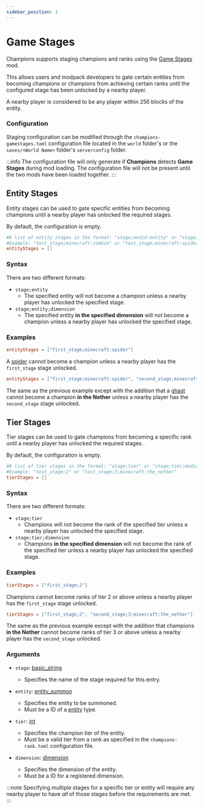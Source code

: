```yaml
---
sidebar_position: 1
---
```


# Game Stages

Champions supports staging champions and ranks using the [Game Stages](https://github.com/Darkhax-Minecraft/Game-Stages) mod.

This allows users and modpack developers to gate certain entities from becoming champions or champions from achieving certain ranks
until the configured stage has been unlocked by a nearby player.

A nearby player is considered to be any player within 256 blocks of the entity.

### Configuration

Staging configuration can be modified through the `champions-gamestages.toml` configuration file located in the `world` folder's or the `saves/<World Name>` folder's `serverconfig` folder.

:::info
The configuration file will only generate if **Champions** detects **Game Stages** during mod loading. The configuration file will not be present until the two mods have been loaded together.
:::

## Entity Stages

Entity stages can be used to gate specific entities from becoming champions until a nearby player has unlocked the required stages.

By default, the configuration is empty.

```toml
#A list of entity stages in the format: "stage;modid:entity" or "stage;modid:entity;modid:dimension"
#Example: "test_stage;minecraft:zombie" or "test_stage;minecraft:spider;minecraft:the_nether"
entityStages = []
```

### Syntax

There are two different formats:

* `stage;entity`
  * The specified entity will not become a champion unless a nearby player has unlocked the specified stage.
* `stage;entity;dimension`
  * The specified entity **in the specified dimension** will not become a champion unless a nearby player has unlocked the specified stage.
  
### Examples

```toml
entityStages = ["first_stage;minecraft:spider"]
```

A [spider](https://minecraft.fandom.com/wiki/Spider) cannot become a champion unless a nearby player has the `first_stage` stage unlocked.

```toml
entityStages = ["first_stage;minecraft:spider", "second_stage;minecraft:ghast;minecraft:the_nether"]
```

The same as the previous example except with the addition that a [ghast](https://minecraft.fandom.com/wiki/Ghast) cannot become a champion **in the Nether** unless a nearby player has the `second_stage` stage unlocked.

## Tier Stages

Tier stages can be used to gate champions from becoming a specific rank until a nearby player has unlocked the required stages.

By default, the configuration is empty.

```toml
#A list of tier stages in the format: "stage;tier" or "stage;tier;modid:dimension"
#Example: "test_stage;2" or "test_stage;3;minecraft:the_nether"
tierStages = []
```

### Syntax

There are two different formats:

* `stage;tier`
  * Champions will not become the rank of the specified tier unless a nearby player has unlocked the specified stage.
* `stage;tier;dimension`
  * Champions **in the specified dimension** will not become the rank of the specified tier unless a nearby player has unlocked the specified stage.
  
### Examples

```toml
tierStages = ["first_stage;2"]
```

Champions cannot become ranks of tier 2 or above unless a nearby player has the `first_stage` stage unlocked.

```toml
tierStages = ["first_stage;2", "second_stage;3;minecraft:the_nether"]
```

The same as the previous example except with the addition that champions **in the Nether** cannot become ranks of tier 3 or above unless a nearby player has the `second_stage` unlocked.

### Arguments

* `stage`: [basic_string](https://minecraft.fandom.com/wiki/Argument_types#basic_string)
  * Specifies the name of the stage required for this entry.

* `entity`: [entity_summon](https://minecraft.fandom.com/wiki/Argument_types#entity_summon)
  * Specifies the entity to be summoned.
  * Must be a ID of a [entity](https://minecraft.fandom.com/wiki/Entity) type.

* `tier`: [int](https://minecraft.fandom.com/wiki/Argument_types#int)
  * Specifies the champion tier of the entity.
  * Must be a valid tier from a rank as specified in the `champions-rank.toml` configuration file.
  
* `dimension`: [dimension](https://minecraft.fandom.com/wiki/Argument_types#minecraft:dimension)
  * Specifies the dimension of the entity.
  * Must be a ID for a registered dimension.

:::note
Specifying multiple stages for a specific tier or entity will require any nearby player to have *all* of those stages before the requirements are met.
:::
